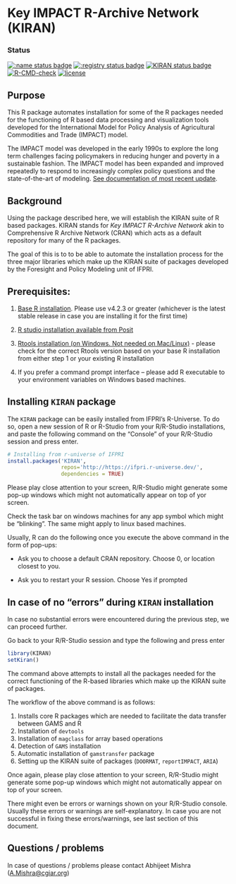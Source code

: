 
<!-- README.md is generated from README.Rmd. Please edit that file -->

# Key IMPACT R-Archive Network (KIRAN)

### Status

<!-- badges: start -->

[![:name status
badge](https://ifpri.r-universe.dev/badges/:name)](https://ifpri.r-universe.dev)
[![:registry status
badge](https://ifpri.r-universe.dev/badges/:registry)](https://ifpri.r-universe.dev)
[![KIRAN status
badge](https://ifpri.r-universe.dev/badges/KIRAN)](https://ifpri.r-universe.dev)
[![R-CMD-check](https://github.com/IFPRI/KIRAN/actions/workflows/R-CMD-check.yaml/badge.svg)](https://github.com/IFPRI/KIRAN/actions/workflows/R-CMD-check.yaml)
[![license](https://img.shields.io/badge/Licence-GPL%20(%3E%3D%203)-red)](https://github.com/IFPRI/KIRAN/blob/master/LICENSE.md)

<!-- badges: end -->

## Purpose

This R package automates installation for some of the R packages needed
for the functioning of R based data processing and visualization tools
developed for the International Model for Policy Analysis of
Agricultural Commodities and Trade (IMPACT) model.

The IMPACT model was developed in the early 1990s to explore the long
term challenges facing policymakers in reducing hunger and poverty in a
sustainable fashion. The IMPACT model has been expanded and improved
repeatedly to respond to increasingly complex policy questions and the
state-of-the-art of modeling. [See documentation of most recent
update](http://www.ifpri.org/publication/international-model-policy-analysis-agricultural-commodities-and-trade-impact-model-0).

## Background

Using the package described here, we will establish the KIRAN suite of R
based packages. KIRAN stands for *Key IMPACT R-Archive Network* akin to
Comprehensive R Archive Network (CRAN) which acts as a default
repository for many of the R packages.

The goal of this is to to be able to automate the installation process
for the three major libraries which make up the KIRAN suite of packages
developed by the Foresight and Policy Modeling unit of IFPRI.

## Prerequisites:

1.  [Base R installation](https://cloud.r-project.org/). Please use
    v4.2.3 or greater (whichever is the latest stable release in case
    you are installing it for the first time)

2.  [R studio installation available from
    Posit](https://posit.co/download/rstudio-desktop/)

3.  [Rtools installation (on Windows. Not needed on
    Mac/Linux)](https://cran.r-project.org/bin/windows/Rtools/) - please
    check for the correct Rtools version based on your base R
    installation from either step 1 or your existing R installation

4.  If you prefer a command prompt interface – please add R executable
    to your environment variables on Windows based machines.

## Installing `KIRAN` package

The `KIRAN` package can be easily installed from IFPRI’s R-Universe. To
do so, open a new session of R or R-Studio from your R/R-Studio
installations, and paste the following command on the “Console” of your
R/R-Studio session and press enter.

``` r
# Installing from r-universe of IFPRI
install.packages('KIRAN', 
                 repos='http://https://ifpri.r-universe.dev/',
                 dependencies = TRUE)
```

Please play close attention to your screen, R/R-Studio might generate
some pop-up windows which might not automatically appear on top of yor
screen.

Check the task bar on windows machines for any app symbol which might be
“blinking”. The same might apply to linux based machines.

Usually, R can do the following once you execute the above command in
the form of pop-ups:

- Ask you to choose a default CRAN repository. Choose 0, or location
  closest to you.

- Ask you to restart your R session. Choose Yes if prompted

## In case of no “errors” during `KIRAN` installation

In case no substantial errors were encountered during the previous step,
we can proceed further.

Go back to your R/R-Studio session and type the following and press
enter

``` r
library(KIRAN)
setKiran()
```

The command above attempts to install all the packages needed for the
correct functioning of the R-based libraries which make up the KIRAN
suite of packages.

The workflow of the above command is as follows:

1.  Installs core R packages which are needed to facilitate the data
    transfer between GAMS and R
2.  Installation of `devtools`
3.  Installation of `magclass` for array based operations
4.  Detection of `GAMS` installation
5.  Automatic installation of `gamstransfer` package
6.  Setting up the KIRAN suite of packages (`DOORMAT`, `reportIMPACT`,
    `ARIA`)

Once again, please play close attention to your screen, R/R-Studio might
generate some pop-up windows which might not automatically appear on top
of your screen.

There might even be errors or warnings shown on your R/R-Studio console.
Usually these errors or warnings are self-explanatory. In case you are
not successful in fixing these errors/warnings, see last section of this
document.

## Questions / problems

In case of questions / problems please contact Abhijeet Mishra
(<A.Mishra@cgiar.org>)
